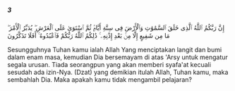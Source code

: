 ##### 3

<span class="ayah">إِنَّ رَبَّكُمُ ٱللَّهُ ٱلَّذِى خَلَقَ ٱلسَّمَٰوَٰتِ وَٱلْأَرْضَ فِى سِتَّةِ أَيَّامٍۢ ثُمَّ ٱسْتَوَىٰ عَلَى ٱلْعَرْشِ ۖ يُدَبِّرُ ٱلْأَمْرَ ۖ مَا مِن شَفِيعٍ إِلَّا مِنۢ بَعْدِ إِذْنِهِۦ ۚ ذَٰلِكُمُ ٱللَّهُ رَبُّكُمْ فَٱعْبُدُوهُ ۚ أَفَلَا تَذَكَّرُونَ</span>

<span class="ayah_translation">Sesungguhnya Tuhan kamu ialah Allah Yang menciptakan langit dan bumi dalam enam masa, kemudian Dia bersemayam di atas 'Arsy untuk mengatur segala urusan. Tiada seorangpun yang akan memberi syafa'at kecuali sesudah ada izin-Nya. (Dzat) yang demikian itulah Allah, Tuhan kamu, maka sembahlah Dia. Maka apakah kamu tidak mengambil pelajaran?</span>

